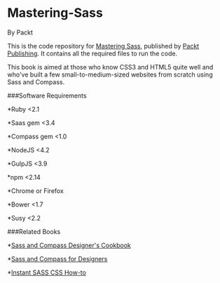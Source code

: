 # Mastering-Sass
By Packt

This is the code repository for [Mastering Sass](https://www.packtpub.com/web-development/mastering-sass), published by [Packt Publishing](https://www.packtpub.com/). It contains all the required files to run the code.

This book is aimed at those who know CSS3 and HTML5 quite well and who've built a few small-to-medium-sized websites from scratch using Sass and Compass.

###Software Requirements

*Ruby <2.1

*Saas gem <3.4

*Compass gem <1.0

*NodeJS <4.2

*GulpJS <3.9

*npm <2.14

*Chrome or Firefox

*Bower <1.7

*Susy <2.2

###Related Books

*[Sass and Compass Designer's Cookbook](https://www.packtpub.com/web-development/sass-and-compass-designers-cookbook?utm_source=github&utm_medium=repository&utm_campaign=9781783286935)

*[Sass and Compass for Designers](https://www.packtpub.com/web-development/sass-and-compass-designers?utm_source=github&utm_medium=repository&utm_campaign=9781849694544)

*[Instant SASS CSS How-to](https://www.packtpub.com/web-development/instant-sass-css-how?utm_source=github&utm_medium=repository&utm_campaign=9781782163787)

